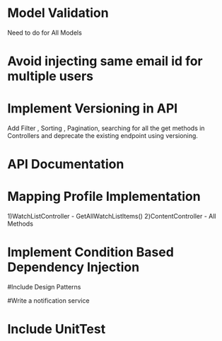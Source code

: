 
# Model Validation
Need to do for All Models

# Avoid injecting same email id for multiple users


# Implement Versioning in API
Add Filter , Sorting , Pagination, searching for all the get methods in Controllers and deprecate the existing endpoint using versioning.

# API Documentation

# Mapping Profile Implementation
1)WatchListController - GetAllWatchListItems()
2)ContentController - All Methods

# Implement Condition Based Dependency Injection

#Include Design Patterns

#Write a notification service

# Include UnitTest

